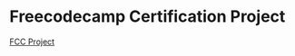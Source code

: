# Freecodecamp Certification Project
<a href="https://www.freecodecamp.org/learn/2022/responsive-web-design/build-a-tribute-page-project/build-a-tribute-page">FCC Project</a>
